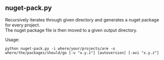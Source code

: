 ## nuget-pack.py
Recursively iterates through given directory and generates a nuget package for every project. \
The nuget package file is then moved to a given output directory.

Usage:
```
python nuget-pack.py -i where/your/projects/are -o where/the/packages/should/go [-v "x.y.z"] [autoversion] [-avi "x.y.z"]
```
